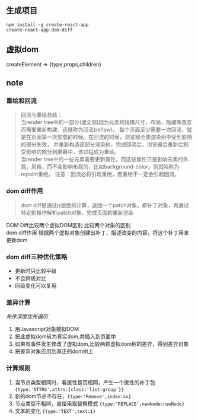 ## 生成项目
```
npm install -g create-react-app
create-react-app dom-diff
```

## 虚拟dom
createElement => {type,props,children}

## note
### 重绘和回流
> 回流与重绘总结：<br/>
  当render tree中的一部分(或全部)因为元素的规模尺寸，布局，隐藏等改变而需要重新构建。这就称为回流(reflow)。
  每个页面至少需要一次回流，就是在页面第一次加载的时候。在回流的时候，浏览器会使渲染树中受到影响的部分失效，
  并重新构造这部分渲染树，完成回流后，浏览器会重新绘制受影响的部分到屏幕中，该过程成为重绘。<br/>
  当render tree中的一些元素需要更新属性，而这些属性只是影响元素的外观，风格，而不会影响布局的，比如background-color。则就叫称为repaint重绘。 
  注意：回流必将引起重绘，而重绘不一定会引起回流。
  
### dom diff作用
> dom diff是通过js层面的计算，返回一个patch对象，即补丁对象，再通过特定的操作解析patch对象，完成页面的重新渲染

  DOM Diff比较两个虚拟DOM区别 比较两个对象的区别 <br/>
  dom diff作用 根据两个虚拟对象创建出补丁，描述改变的内容，将这个补丁用来更新dom
 
### dom diff三种优化策略
+ 更新时只比较平级
+ 不会跨级对比
+ 同级变化可以复用

### 差异计算

*先序深度优先遍历*

1. 用Javascript对象模拟DOM
2. 把此虚拟dom转为真实dom,并插入到页面中
3. 如果有事件发生修改了虚拟dom,比较两颗虚拟dom树的差异，得到差异对象
4. 把差异对象应用到真正的dom树上

### 计算规则
1. 当节点类型相同时，看属性是否相同，产生一个属性的补丁包 `{type:'ATTRS',attrs:{class:'list-group'}}`
2. 新的dom节点不存在，`{type:'Remove',index:xx}`
3. 节点类型不相同，直接采取替换模式 `{type:'REPLACE',newNode:newNode}`
4. 文本的变化 `{type:'TEXT',text:1}`



 